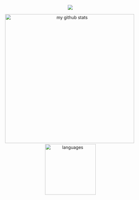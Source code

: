 <p align="center">
    <img src="https://github-profile-trophy.vercel.app/?username=chenxuanzong&column=6&theme=flat"/>
</p>


<p align="center">
<img src="https://github-readme-stats.vercel.app/api?username=chenxuanzong&show_icons=true" alt="my github stats" width="420"/>&nbsp;<img src="https://github-readme-stats.vercel.app/api/top-langs/?username=chenxuanzong&layout=compact" alt="languages" height="165">
</p>
